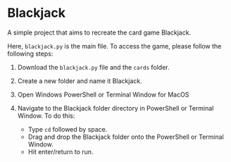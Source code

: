 # Blackjack


A simple project that aims to recreate the card game Blackjack.


Here, `blackjack.py` is the main file.
To access the game, please follow the following steps:

1. Download the `blackjack.py` file and the `cards` folder.

2. Create a new folder and name it Blackjack.

3. Open Windows PowerShell or Terminal Window for MacOS

4. Navigate to the Blackjack folder directory in PowerShell or Terminal Window. To do this:
   - Type `cd` followed by space.
   - Drag and drop the Blackjack folder onto the PowerShell or Terminal Window.
   - Hit enter/return to run.
